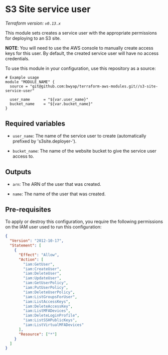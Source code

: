 # S3 Site service user

_Terraform version: `v0.13.x`_

This module sets creates a service user with the appropriate permissions for deploying to an S3 site.

**NOTE**: You will need to use the AWS console to manually create access keys for this user. By default, the created service user will have no access credentials.

To use this module in your configuration, use this repository as a source:

```hcl
# Example usage
module "MODULE_NAME" {
  source = "git@github.com:bwyap/terraform-aws-modules.git//s3-site-service-user"

  user_name      = "${var.user_name}"
  bucket_name    = "${var.bucket_name}"
}
```

## Required variables

- `user_name`: The name of the service user to create (automatically prefixed by 's3site.deployer-').

- `bucket_name`: The name of the website bucket to give the service user access to.

## Outputs

- `arn`: The ARN of the user that was created.

- `name`: The name of the user that was created.

## Pre-requisites

To apply or destroy this configuration, you require the following permissions on the IAM user used to run this configuration:

```json
{
  "Version": "2012-10-17",
  "Statement": [
    {
      "Effect": "Allow",
      "Action": [
        "iam:GetUser",
        "iam:CreateUser",
        "iam:DeleteUser",
        "iam:UpdateUser",
        "iam:GetUserPolicy",
        "iam:PutUserPolicy",
        "iam:DeleteUserPolicy",
        "iam:ListGroupsForUser",
        "iam:ListAccessKeys",
        "iam:DeleteAccessKey",
        "iam:ListMFADevices",
        "iam:DeleteLoginProfile",
        "iam:ListSSHPublicKeys",
        "iam:ListVirtualMFADevices"
      ],
      "Resource": ["*"]
    }
  ]
}
```
